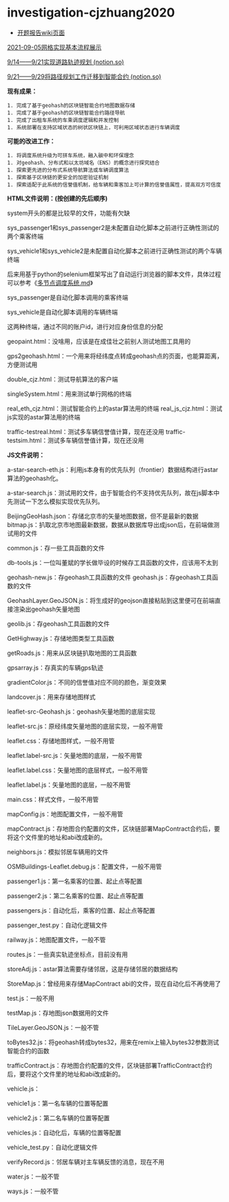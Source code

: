 # investigation-cjzhuang2020

 * [开题报告wiki页面](http://os.cs.tsinghua.edu.cn/research/investigation/cjzhuang2020)

[2021-09-05网格实现基本流程展示](https://www.notion.so/2021-09-15-541f855ebe884e20b9a9c3c6034fc983)

[9/14——9/21实现道路轨迹规划 (notion.so)](https://www.notion.so/9-14-9-21-3b1c19a9984e4f3ea01a4f03c7826077)

[9/21——9/29将路径规划工作迁移到智能合约 (notion.so)](https://www.notion.so/9-21-9-29-cb17927045cd4c1bab604ef09aba580b)



**现有成果：**

	1. 完成了基于geohash的区块链智能合约地图数据存储
	1. 完成了基于geohash的区块链智能合约路径导航
	1. 完成了出租车系统的车乘调度逻辑和并发控制
	1. 系统部署在支持区域状态的树状区块链上，可利用区域状态进行车辆调度

**可能的改进工作：**

	1. 将调度系统升级为可拼车系统，融入碳中和环保理念
	1. 对geohash、分布式和以太坊域名（ENS）的概念进行探究结合
	1. 探索更先进的分布式系统导航算法或车辆调度算法
	1. 探索基于区块链的更安全的加密验证机制
	1. 探索适配于此系统的信誉值机制，给车辆和乘客加上可计算的信誉值属性，提高双方可信度



**HTML文件说明：(按创建的先后顺序)**

system开头的都是比较早的文件，功能有欠缺

sys_passenger1和sys_passenger2是未配置自动化脚本之前进行正确性测试的两个乘客终端

sys_vehicle1和sys_vehicle2是未配置自动化脚本之前进行正确性测试的两个车辆终端

后来用基于python的selenium框架写出了自动运行浏览器的脚本文件，具体过程可以参考《[多节点调度系统.md](http://xn--cssy2kuwrxrlfjcr7hwlt.md)》

sys_passenger是自动化脚本调用的乘客终端

sys_vehicle是自动化脚本调用的车辆终端

这两种终端，通过不同的账户id，进行对应身份信息的分配

geopaint.html：没啥用，应该是在成佳壮之前别人测试地图工具用的

gps2geohash.html：一个用来将经纬度点转成geohash点的页面，也能算距离，方便测试用

double_cjz.html：测试导航算法的客户端

singleSystem.html：用来测试单行网格的终端

real_eth_cjz.html：测试智能合约上的astar算法用的终端 real_js_cjz.html：测试js实现的astar算法用的终端

traffic-testreal.html：测试多车辆信誉值计算，现在还没用 traffic-testsim.html：测试多车辆信誉值计算，现在还没用

**JS文件说明：**

a-star-search-eth.js：利用js本身有的优先队列（frontier）数据结构进行astar算法的geohash化。

 a-star-search.js：测试用的文件，由于智能合约不支持优先队列，故在js脚本中先测试一下怎么模拟实现优先队列。

BeijingGeoHash.json：存储北京市的矢量地图数据，但不是最新的数据 bitmap.js：扒取北京市地图最新数据，数据从数据库导出成json后，在前端做测试用的文件

common.js：存一些工具函数的文件

db-tools.js：一位叫董斌的学长做毕设的时候存工具函数的文件，应该用不太到 

geohash-new.js：存geohash工具函数的文件 geohash.js：存geohash工具函数的文件 

GeohashLayer.GeoJSON.js：将生成好的geojson直接粘贴到这里便可在前端直接渲染出geohash矢量地图 

geolib.js：存geohash工具函数的文件 

GetHighway.js：存储地图类型工具函数 

getRoads.js：用来从区块链扒取地图的工具函数 

gpsarray.js：存真实的车辆gps轨迹 

gradientColor.js：不同的信誉值对应不同的颜色，渐变效果

landcover.js：用来存储地图样式 

leaflet-src-Geohash.js：geohash矢量地图的底层实现 

leaflet-src.js：原经纬度矢量地图的底层实现，一般不用管 

leaflet.css：存储地图样式，一般不用管 

leaflet.label-src.js：矢量地图的底层，一般不用管 

leaflet.label.css：矢量地图的底层样式，一般不用管 

leaflet.label.js：矢量地图的底层，一般不用管 

main.css：样式文件，一般不用管 

mapConfig.js：地图配置文件，一般不用管 

mapContract.js：存地图合约配置的文件，区块链部署MapContract合约后，要将这个文件里的地址和abi改成新的。 

neighbors.js：模拟邻居车辆用的文件 

OSMBuildings-Leaflet.debug.js：配置文件，一般不用管 

passenger1.js：第一名乘客的位置、起止点等配置 

passenger2.js：第二名乘客的位置、起止点等配置 

passengers.js：自动化后，乘客的位置、起止点等配置

passenger_test.py：自动化逻辑文件 

railway.js：地图配置文件，一般不管 

routes.js：一些真实轨迹坐标点，目前没有用 

storeAdj.js：astar算法需要存储邻居，这是存储邻居的数据结构 

StoreMap.js：曾经用来存储MapContract abi的文件，现在自动化后不再使用了 

test.js：一般不用 

testMap.js：存地图json数据用的文件 

TileLayer.GeoJSON.js：一般不管 

toBytes32.js：将geohash转成bytes32，用来在remix上输入bytes32参数测试智能合约的函数 

trafficContract.js：存地图合约配置的文件，区块链部署TrafficContract合约后，要将这个文件里的地址和abi改成新的。 

vehicle.js：

vehicle1.js：第一名车辆的位置等配置 

vehicle2.js：第二名车辆的位置等配置 

vehicles.js：自动化后，车辆的位置等配置 

vehicle_test.py：自动化逻辑文件 

verifyRecord.js：邻居车辆对主车辆反馈的消息，现在不用 

water.js：一般不管 

ways.js：一般不管


